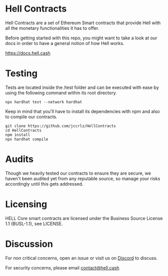 # Hell Contracts

Hell Contracts are a set of Ethereum Smart contracts that provide Hell with all the monetary functionalities it has to offer.

Before getting started with this repo, you might want to take a look at our docs in order to have a general notion of how Hell works.

https://docs.hell.cash

# Testing

Tests are located inside the /test folder and can be executed with ease by using the following command within its root directory. 

```
npx hardhat test --network hardhat
```

Keep in mind that you'll have to install its dependencies with npm and also to compile our contracts.

```
git clone https://github.com/jccrlz/HellContracts
cd HellContracts
npm install
npx hardhat compile
```

# Audits 

Though we heavily tested our contracts to ensure they are secure, we haven't been audited yet from any reputable source, so manage your risks accordingly until this gets addressed.

# Licensing

HELL Core smart contracts are licensed under the Business Source License 1.1 (BUSL-1.1), see LICENSE.

# Discussion

For non critical concerns, open an issue or visit us on [Discord](https://discord.com/invite/M9tv2pvhNs) to discuss.

For security concerns, please email <contact@hell.cash>
